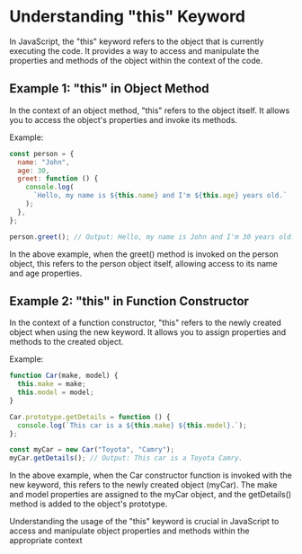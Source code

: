 # Understanding "this" Keyword

In JavaScript, the "this" keyword refers to the object that is currently executing the code. It provides a way to access and manipulate the properties and methods of the object within the context of the code.

## Example 1: "this" in Object Method

In the context of an object method, "this" refers to the object itself. It allows you to access the object's properties and invoke its methods.

Example:

```javascript
const person = {
  name: "John",
  age: 30,
  greet: function () {
    console.log(
      `Hello, my name is ${this.name} and I'm ${this.age} years old.`
    );
  },
};

person.greet(); // Output: Hello, my name is John and I'm 30 years old.
```

In the above example, when the greet() method is invoked on the person object, this refers to the person object itself, allowing access to its name and age properties.

## Example 2: "this" in Function Constructor

In the context of a function constructor, "this" refers to the newly created object when using the new keyword. It allows you to assign properties and methods to the created object.

Example:

```javascript
function Car(make, model) {
  this.make = make;
  this.model = model;
}

Car.prototype.getDetails = function () {
  console.log(`This car is a ${this.make} ${this.model}.`);
};

const myCar = new Car("Toyota", "Camry");
myCar.getDetails(); // Output: This car is a Toyota Camry.
```

In the above example, when the Car constructor function is invoked with the new keyword, this refers to the newly created object (myCar). The make and model properties are assigned to the myCar object, and the getDetails() method is added to the object's prototype.

Understanding the usage of the "this" keyword is crucial in JavaScript to access and manipulate object properties and methods within the appropriate context
